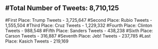 #Total Number of Tweets: 8,710,125 
---
#First Place: Trump Tweets - 3,725,647
#Second Place: Rubio Tweets - 1,555,504
#Third Place: Cruz Tweets - 1,229,332
#Fourth Place: Clinton Tweets - 988,548
#Fifth Place: Sanders Tweets - 438,238
#Sixth Place: Carson Tweets - 316,887
#Seventh Place: Jeb! Tweets - 237,785
#Last Place: Kasich Tweets - 219,169
